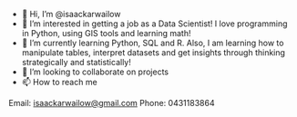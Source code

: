 - 👋 Hi, I’m @isaackarwailow
- 👀 I’m interested in getting a job as a Data Scientist! I love programming in Python, using GIS tools and learning math!
- 🌱 I’m currently learning Python, SQL and R. Also, I am learning how to manipulate tables, interpret datasets and get insights through thinking strategically and statistically!
- 💞️ I’m looking to collaborate on projects
- 📫 How to reach me

Email: isaackarwailow@gmail.com
Phone: 0431183864

<!---
isaackarwailow/isaackarwailow is a ✨ special ✨ repository because its `README.md` (this file) appears on your GitHub profile.
You can click the Preview link to take a look at your changes.
--->
